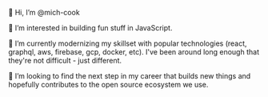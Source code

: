 👋 Hi, I’m @mich-cook

👀 I’m interested in building fun stuff in JavaScript.

🌱 I’m currently modernizing my skillset with popular technologies (react, graphql, aws, firebase, gcp, docker, etc). I've been around long enough that they're not difficult - just different.

💞️ I’m looking to find the next step in my career that builds new things and hopefully contributes to the open source ecosystem we use.
<!-- - 📫 How to re -->

<!---
mich-cook/mich-cook is a ✨ special ✨ repository because its `README.md` (this file) appears on your GitHub profile.
You can click the Preview link to take a look at your changes.
--->
